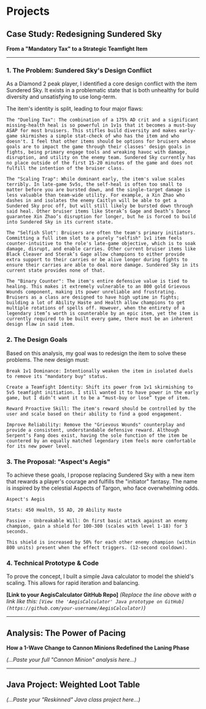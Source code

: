 # Projects

## Case Study: Redesigning Sundered Sky
**From a "Mandatory Tax" to a Strategic Teamfight Item**

---

### 1. The Problem: Sundered Sky's Design Conflict
As a Diamond 2 peak player, I identified a core design conflict with the item Sundered Sky. It exists in a problematic state that is both unhealthy for build diversity and unsatisfying to use long-term.

The item's identity is split, leading to four major flaws:

    The "Dueling Tax": The combination of a 175% AD crit and a significant missing-health heal is so powerful in 1v1s that it becomes a must-buy ASAP for most bruisers. This stifles build diversity and makes early-game skirmishes a simple stat-check of who has the item and who doesn't. I feel that other items should be options for bruisers whose goals are to impact the game through their classes' design goals in fights, being primary engage tools and wreaking havoc with damage, disruption, and utility on the enemy team. Sundered Sky currently has no place outside of the first 15-20 minutes of the game and does not fulfill the intention of the bruiser class.

    The "Scaling Trap": While dominant early, the item's value scales terribly. In late-game 5v5s, the self-heal is often too small to matter before you are bursted down, and the single-target damage is less valuable than team-wide utility. For example, a Xin Zhao who dashes in and isolates the enemy Caitlyn will be able to get a Sundered Sky proc off, but will still likely be bursted down through said heal. Other bruiser items like Sterak’s Gage and Death’s Dance guarantee Xin Zhao’s disruption for longer, but he is forced to build into Sundered Sky in its current state.

    The "Selfish Slot": Bruisers are often the team's primary initiators. Committing a full item slot to a purely "selfish" 1v1 item feels counter-intuitive to the role's late-game objective, which is to soak damage, disrupt, and enable carries. Other current bruiser items like Black Cleaver and Sterak’s Gage allow champions to either provide extra support to their carries or be alive longer during fights to ensure their carries are able to deal more damage. Sundered Sky in its current state provides none of that.

    The "Binary Counter": The item's entire defensive value is tied to healing. This makes it extremely vulnerable to an 800 gold Grievous Wounds component, making its power unreliable and frustrating. Bruisers as a class are designed to have high uptime in fights; building a lot of Ability Haste and Health allow champions to get multiple rotations of spells off. However, when the entirety of a legendary item’s worth is counterable by an epic item, yet the item is currently required to be built every game, there must be an inherent design flaw in said item.


### 2. The Design Goals
Based on this analysis, my goal was to redesign the item to solve these problems. The new design must:

    Break 1v1 Dominance: Intentionally weaken the item in isolated duels to remove its "mandatory buy" status.

    Create a Teamfight Identity: Shift its power from 1v1 skirmishing to 5v5 teamfight initiation. I still wanted it to have power in the early game, but I didn’t want it to be a “must-buy or lose” type of item.

    Reward Proactive Skill: The item's reward should be controlled by the user and scale based on their ability to find a good engagement.

    Improve Reliability: Remove the "Grievous Wounds" counterplay and provide a consistent, understandable defensive reward. Although Serpent’s Fang does exist, having the sole function of the item be countered by an equally matched legendary item feels more comfortable for its new power level.


### 3. The Proposal: "Aspect's Aegis"
To achieve these goals, I propose replacing Sundered Sky with a new item that rewards a player's courage and fulfills the "initiator" fantasy. The name is inspired by the celestial Aspects of Targon, who face overwhelming odds.

    Aspect's Aegis

    Stats: 450 Health, 55 AD, 20 Ability Haste

    Passive - Unbreakable Will: On first basic attack against an enemy champion, gain a shield for 100-300 (scales with level 1-18) for 3 seconds.

    This shield is increased by 50% for each other enemy champion (within 800 units) present when the effect triggers. (12-second cooldown).


### 4. Technical Prototype & Code
To prove the concept, I built a simple Java calculator to model the shield's scaling. This allows for rapid iteration and balancing.

**[Link to your AegisCalculator GitHub Repo]**
*(Replace the line above with a link like this: `[View the 'AegisCalculator' Java prototype on GitHub](https://github.com/your-username/AegisCalculator)`)*

---
## Analysis: The Power of Pacing
**How a 1-Wave Change to Cannon Minions Redefined the Laning Phase**

*(...Paste your full "Cannon Minion" analysis here...)*

---
## Java Project: Weighted Loot Table
*(...Paste your "Reskinned" Java class project here...)*
